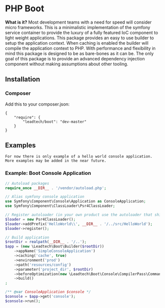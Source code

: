 # PHP Boot

**What is it?**
Most development teams with a need for speed will consider micro frameworks. This is a minimalistic implementation of the symfony service container to provide
the luxury of a fully featured IoC component to light weight applications.
This package provides an easy to use builder to setup the application context.
When caching is enabled the builder will compile the application context to PHP.
With performance and flexibility in mind this package is designed to be as bare-bones as it can be.
The only goal of this package is to provide an advanced dependency injection component without making assumptions about other tooling.


## Installation

### Composer

Add this to your composer.json:
```
{
    "require": {
        "leadtech/boot": "dev-master"
    }
}
````

## Examples

`For now there is only example of a hello world console application. More examples may be added in the near future.`

### Example: Boot Console Application


```php
// Autoload packages
require_once __DIR__ . '/vendor/autoload.php';

// Alias symfony console application
use Symfony\Component\Console\Application as ConsoleApplication;
use Symfony\Component\ClassLoader\Psr4ClassLoader;

// Register autoloader (in your own product use the autoloader that ships with composer, this is just for demo purposes)
$loader = new Psr4ClassLoader();
$loader->addPrefix('HelloWorld\\', __DIR__ . '/../src/HelloWorld');
$loader->register();

// Build application
$rootDir = realpath(__DIR__ . '/..');
$app = (new \Leadtech\Boot\Builder($rootDir))
    ->appName('SimpleConsoleApplication')
    ->caching('cache', true)
    ->environment('prod')
    ->path('resources/config')
    ->parameter('project_dir', $rootDir)
    ->beforeOptimization(new \Leadtech\Boot\Console\CompilerPass\CommandCompilerPass())
    ->build()
;

/** @var ConsoleApplication $console */
$console = $app->get('console');
$console->run();
```
